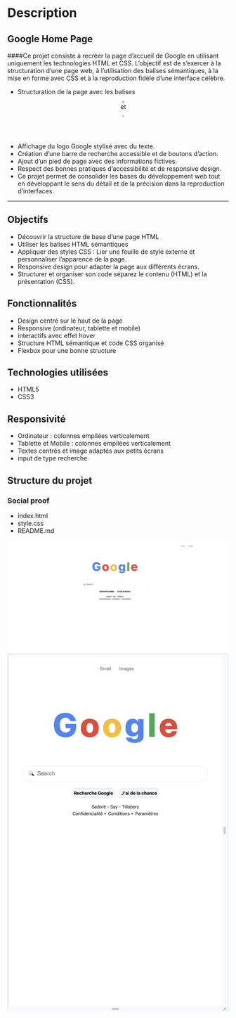 # Description
## Google Home Page
####Ce projet consiste à recréer la page d’accueil de Google en utilisant uniquement les technologies HTML et CSS. L’objectif est de s’exercer à la structuration d’une page web, à l’utilisation des balises sémantiques, à la mise en forme avec CSS et à la reproduction fidèle d’une interface célèbre.

- Structuration de la page avec les balises <header>, <main> et <footer>.
- Affichage du logo Google stylisé avec du texte.
- Création d’une barre de recherche accessible et de boutons d’action.
- Ajout d’un pied de page avec des informations fictives.
- Respect des bonnes pratiques d’accessibilité et de responsive design.
- Ce projet permet de consolider les bases du développement web tout en développant le sens du détail et de la précision dans la reproduction d’interfaces.
---
## Objectifs
- Découvrir la structure de base d’une page HTML
- Utiliser les balises HTML sémantiques
- Appliquer des styles CSS : Lier une feuille de style externe et personnaliser l’apparence de la page.
- Responsive design pour adapter la page aux différents écrans.
- Structurer et organiser son code séparez le contenu (HTML) et la présentation (CSS).
## Fonctionnalités

- Design centré sur le haut de la page
- Responsive (ordinateur, tablette et mobile)
-  interactifs avec effet hover
- Structure HTML sémantique et code CSS organisé
- Flexbox pour une bonne structure

## Technologies utilisées

- HTML5
- CSS3

## Responsivité

- Ordinateur : colonnes empilées verticalement
- Tablette et Mobile : colonnes empilées verticalement
- Textes centrés et image adaptés aux petits écrans
- input de type recherche

## Structure du projet

### Social proof
- index.html
- style.css 
- README.md 

![image](./capture/image.jpg)
![image](./capture/mobile.jpg)

